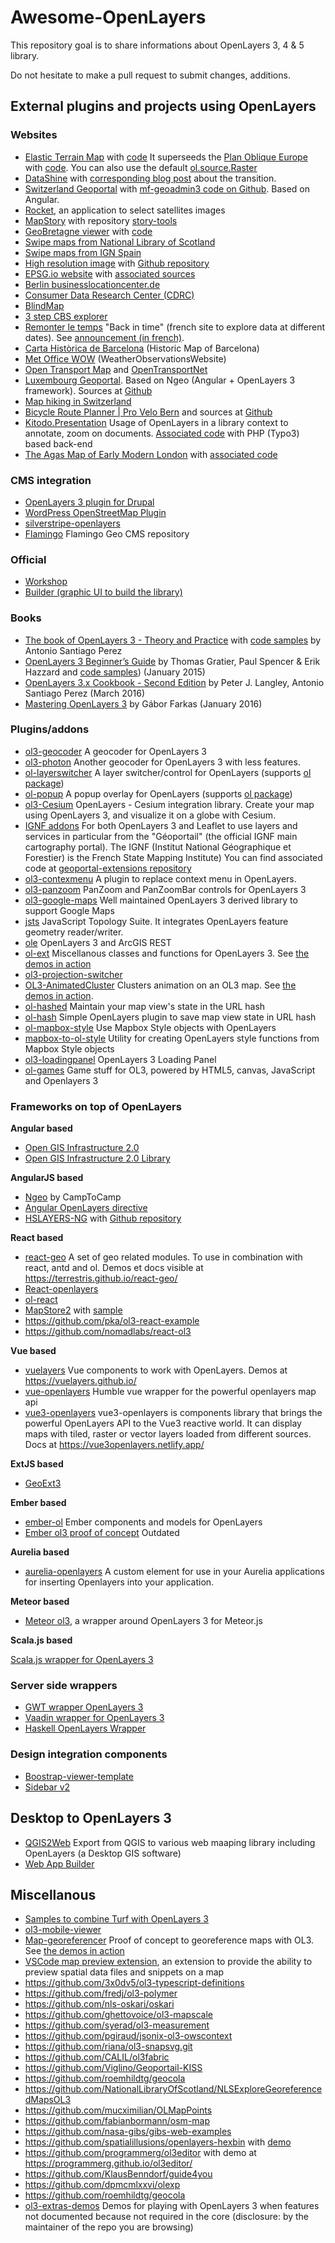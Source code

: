 # Awesome-OpenLayers

This repository goal is to share informations about OpenLayers 3, 4 & 5 library.

Do not hesitate to make a pull request to submit changes, additions.


## External plugins and projects using OpenLayers

### Websites

* [Elastic Terrain Map](http://elasticterrain.xyz) with [code](https://github.com/buddebej/elasticterrain)
It superseeds the [Plan Oblique Europe](http://buddebej.de/planobliqueeurope/) with [code](https://github.com/buddebej/ol3-dem). You can also use the default [ol.source.Raster](http://openlayers.org/en/v3.15.1/examples/shaded-relief.html)
* [DataShine](http://datashine.org.uk) with [corresponding blog post](http://oobrien.com/2014/09/openlayers-3/) about the transition.
* [Switzerland Geoportal](http://map.geo.admin.ch) with [mf-geoadmin3 code on Github](https://github.com/geoadmin/mf-geoadmin3). Based on Angular.
* [Rocket](http://mapshup.com/projects/rocket/), an application to select satellites images
* [MapStory](http://mapstory.org/) with repository [story-tools](https://github.com/MapStory/story-tools)
* [GeoBretagne viewer](http://kartenn.region-bretagne.fr/mviewer/) with [code](https://github.com/geobretagne/mviewer)
* [Swipe maps from National Library of Scotland](http://maps.nls.uk/geo/explore/sidebysideswipe.cfm#zoom=5&lat=56.0000&lon=-4.0000&layers=1&right=BingHyb)
* [Swipe maps from IGN Spain](http://www.ign.es/web/mapasantiguos/swipemap.html#map=14/-408575.03/4926060.72/0)
* [High resolution image](http://klokantech.github.io/iiifviewer/) with [Github repository](https://github.com/klokantech/iiifviewer)
* [EPSG.io website](http://epsg.io) with [associated sources](https://github.com/klokantech/epsg.io)
* [Berlin businesslocationcenter.de](http://www.businesslocationcenter.de/wab/maps/main/)
* [Consumer Data Research Center (CDRC)](http://maps.cdrc.ac.uk)
* [BlindMap](http://andreus.valec.net/stuff/blindMap/map.html#eng)
* [3 step CBS explorer](http://stvno.github.io/page/cbsexplorerol/index.html)
* [Remonter le temps](https://remonterletemps.ign.fr/map/basic?x=2.240519&y=48.890371&z=16&layer1=ORTHOIMAGERY.ORTHOPHOTOS&layer2=ORTHOIMAGERY.ORTHOPHOTOS.1950-1965&mode=doubleMap) "Back in time" (french site to explore data at different dates). See [announcement (in french)](http://www.ign.fr/institut/actus/lancement-service-remonter-temps).
* [Carta Històrica de Barcelona](http://cartahistorica.muhba.cat/index.html#map=14/242185/5070759/2010//0/0/0/0) (Historic Map of Barcelona)
* [Met Office WOW](http://wow.metoffice.gov.uk) (WeatherObservationsWebsite)
* [Open Transport Map](http://opentransportmap.info) and [OpenTransportNet](http://www.opentransportnet.eu/web/guest/create-maps?hs_x=264940.38808799116&hs_y=6247767.025663918&hs_z=12&visible_layers=Topographic%3Btraffic%20volumes%20on%20Paris%20roads%20between%2004%26%2347%3B04%26%2347%3B2016%20and%2010%26%2347%3B04%26%2347%3B2016&hs_panel=layermanager&permalink=http%3A%2F%2Fwww.opentransportnet.eu%2Fwwwlibs%2Fstatusmanager2%2Findex.php%3Frequest%3Dload%26id%3Db760a02c-f2a0-48f7-b529-87a308f7abdc)
* [Luxembourg Geoportal](https://www.geoportail.lu). Based on Ngeo (Angular + OpenLayers 3 framework). Sources at [Github](https://github.com/Geoportail-Luxembourg/geoportailv3/)
* [Map hiking in Switzerland](https://map.wanderland.ch)
* [Bicycle Route Planner | Pro Velo Bern](http://www.veloroutenplaner.ch) and sources at [Github](https://github.com/camptocamp/provelobern_bicyclerouteplanner)
* [Kitodo.Presentation](https://digital.slub-dresden.de/werkansicht/dlf/162147/7/) Usage of OpenLayers in a library context to annotate, zoom on  documents. [Associated code](https://github.com/kitodo/kitodo-presentation) with PHP (Typo3) based back-end
* [The Agas Map of Early Modern London](http://mapoflondon.uvic.ca/agas.htm) with [associated code](https://github.com/martindholmes/BreezeMap)

### CMS integration

* [OpenLayers 3 plugin for Drupal](https://www.drupal.org/project/openlayers)
* [WordPress OpenStreetMap Plugin](http://wp-osm-plugin.hanblog.net/allgemein/openlayers-3-in-wordpress-osm-plugin/)
* [silverstripe-openlayers](https://github.com/silverstripe-archive/silverstripe-openlayers)
* [Flamingo](https://github.com/flamingo-geocms/flamingo) Flamingo Geo CMS repository

### Official

* [Workshop](http://openlayers.org/workshop/)
* [Builder (graphic UI to build the library)](https://github.com/openlayers/builder)

### Books

* [The book of OpenLayers 3 - Theory and Practice](https://leanpub.com/thebookofopenlayers3) with [code samples](http://www.acuriousanimal.com/thebookofopenlayers3/) by Antonio Santiago Perez
* [OpenLayers 3 Beginner’s Guide](https://www.packtpub.com/web-development/openlayers-3-beginner%E2%80%99s-guide) by Thomas Gratier, Paul Spencer & Erik Hazzard and [code samples](http://openlayersbook.github.io)) (January 2015)
* [OpenLayers 3.x Cookbook - Second Edition](https://www.packtpub.com/web-development/openlayers-3x-cookbook-second-edition) by Peter J. Langley, Antonio Santiago Perez (March 2016)
* [Mastering OpenLayers 3](https://www.packtpub.com/web-development/mastering-openlayers-3) by Gábor Farkas (January 2016)


### Plugins/addons

* [ol3-geocoder](https://github.com/jonataswalker/ol3-geocoder) A geocoder for OpenLayers 3
* [ol3-photon](https://github.com/webgeodatavore/ol3-photon) Another geocoder for OpenLayers 3 with less features.
* [ol-layerswitcher](https://github.com/walkermatt/ol-layerswitcher) A layer switcher/control for OpenLayers (supports [ol package](https://www.npmjs.com/package/ol))
* [ol-popup](https://github.com/walkermatt/ol-popup) A popup overlay for OpenLayers (supports [ol package](https://www.npmjs.com/package/ol))
* [ol3-Cesium](http://openlayers.org/ol3-cesium/) OpenLayers - Cesium integration library. Create your map using OpenLayers 3, and visualize it on a globe with Cesium.
* [IGNF addons](https://github.com/IGNF/evolution-apigeoportail) For both OpenLayers 3 and Leaflet to use layers and services in particular from the "Géoportail" (the official IGNF main cartography portal). The IGNF (Institut National Géographique et Forestier) is the French State Mapping Institute) You can find associated code at [geoportal-extensions repository](https://github.com/IGNF/geoportal-extensions)
* [ol3-contexmenu](https://github.com/jonataswalker/ol3-contextmenu) A plugin to replace context menu in OpenLayers.
* [ol3-panzoom](https://github.com/mapgears/ol3-panzoom) PanZoom and PanZoomBar controls for OpenLayers 3
* [ol3-google-maps](https://github.com/mapgears/ol3-google-maps) Well maintained OpenLayers 3 derived library to support Google Maps
* [jsts](https://github.com/bjornharrtell/jsts) JavaScript Topology Suite. It integrates OpenLayers feature geometry reader/writer.
* [ole](https://github.com/boundlessgeo/ole/) OpenLayers 3 and ArcGIS REST
* [ol-ext](https://github.com/Viglino/ol-ext) Miscellanous classes and functions for OpenLayers 3. See [the demos in action](http://viglino.github.io/ol-ext/)
* [ol3-projection-switcher](https://github.com/nsidc/ol3-projection-switcher)
* [OL3-AnimatedCluster](https://github.com/Viglino/OL3-AnimatedCluster) Clusters animation on an OL3 map. See [the demos in action](http://viglino.github.io/OL3-AnimatedCluster/).
* [ol-hashed](https://github.com/tschaub/ol-hashed) Maintain your map view's state in the URL hash
* [ol-hash](https://github.com/frogcat/ol-hash) Simple OpenLayers plugin to save map view state in URL hash
* [ol-mapbox-style](https://github.com/boundlessgeo/ol-mapbox-style) Use Mapbox Style objects with OpenLayers
* [mapbox-to-ol-style](https://github.com/boundlessgeo/mapbox-to-ol-style) Utility for creating OpenLayers style functions from Mapbox Style objects
* [ol3-loadingpanel](https://github.com/eblondel/ol3-loadingpanel) OpenLayers 3 Loading Panel
* [ol-games](https://viglino.github.io/ol-games/index.html) Game stuff for OL3, powered by HTML5, canvas, JavaScript and Openlayers 3

### Frameworks on top of OpenLayers

**Angular based**

* [Open GIS Infrastructure 2.0](https://github.com/infra-geo-ouverte/igo2)
* [Open GIS Infrastructure 2.0 Library](https://github.com/infra-geo-ouverte/igo2-lib)

**AngularJS based**

* [Ngeo](https://github.com/camptocamp/ngeo) by CampToCamp
* [Angular OpenLayers directive](https://github.com/tombatossals/angular-openlayers-directive)
* [HSLAYERS-NG](http://ng.hslayers.org/) with [Github repository](https://github.com/hslayers/hslayers-ng)

**React based**

* [react-geo](https://github.com/terrestris/react-geo) A set of geo related modules. To use in combination with react, antd and ol. Demos et docs visible at <https://terrestris.github.io/react-geo/>
* [React-openlayers](https://github.com/allenhwkim/react-openlayers)
* [ol-react](https://github.com/richardhills/ol-react)
* [MapStore2](https://github.com/geosolutions-it/MapStore2) with [sample](http://mapstore2.geo-solutions.it/mapstore/#/viewer/openlayers/0?_k=wzmazu)
* https://github.com/pka/ol3-react-example
* https://github.com/nomadlabs/react-ol3

**Vue based**

* [vuelayers](https://github.com/ghettovoice/vuelayers) Vue components to work with OpenLayers. Demos at https://vuelayers.github.io/
* [vue-openlayers](https://github.com/sombriks/vue-openlayers) Humble vue wrapper for the powerful openlayers map api
* [vue3-openlayers](https://github.com/MelihAltintas/vue3-openlayers) vue3-openlayers is components library that brings the powerful OpenLayers API to the Vue3 reactive world. It can display maps with tiled, raster or vector layers loaded from different sources.  Docs at https://vue3openlayers.netlify.app/

**ExtJS based**

* [GeoExt3](https://github.com/geoext/geoext3)

**Ember based**

* [ember-ol](https://github.com/bjornharrtell/ember-ol) Ember components and models for OpenLayers
* [Ember ol3 proof of concept](https://github.com/bartvde/ol3-ember) Outdated

**Aurelia based**

* [aurelia-openlayers](https://github.com/mroseboom/aurelia-openlayers) A custom element for use in your Aurelia applications for inserting Openlayers into your application.

**Meteor based**

* [Meteor ol3](https://github.com/MasterAM/meteor-ol3), a wrapper around OpenLayers 3 for Meteor.js

**Scala.js based**

[Scala.js wrapper for OpenLayers 3](https://github.com/maprohu/scalajs-ol3)

### Server side wrappers

* [GWT wrapper OpenLayers 3](https://github.com/TDesjardins/gwt-ol3)
* [Vaadin wrapper for OpenLayers 3](https://github.com/VOL3/v-ol3)
* [Haskell OpenLayers Wrapper](https://github.com/olwrapper/olwrapper)

### Design integration components

* [Boostrap-viewer-template](https://github.com/jumpinjackie/bootstrap-viewer-template/)
* [Sidebar v2](https://github.com/Turbo87/sidebar-v2)

## Desktop to OpenLayers 3

* [QGIS2Web](https://github.com/tomchadwin/qgis2web) Export from QGIS to various web maaping library including OpenLayers (a Desktop GIS software)
* [Web App Builder](http://boundlessgeo.com/2015/06/building-openlayers-3-web-app-without-writing-code/)

## Miscellanous

* [Samples to combine Turf with OpenLayers 3](https://github.com/ThomasG77/turf-ol3)
* [ol3-mobile-viewer](https://github.com/sourcepole/ol3-mobile-viewer)
* [Map-georeferencer](https://github.com/Viglino/Map-georeferencer) Proof of concept to georeference maps with OL3. See [the demos in action](http://viglino.github.io/Map-georeferencer/)
* [VSCode map preview extension](https://github.com/jumpinjackie/vscode-map-preview), an extension to provide the ability to preview spatial data files and snippets on a map
* https://github.com/3x0dv5/ol3-typescript-definitions
* https://github.com/fredj/ol3-polymer
* https://github.com/nls-oskari/oskari
* https://github.com/ghettovoice/ol3-mapscale
* https://github.com/syerad/ol3-measurement
* https://github.com/pgiraud/jsonix-ol3-owscontext
* https://github.com/riana/ol3-snapsvg.git
* https://github.com/CALIL/ol3fabric
* https://github.com/Viglino/Geoportail-KISS
* https://github.com/roemhildtg/geocola
* https://github.com/NationalLibraryOfScotland/NLSExploreGeoreferencedMapsOL3
* https://github.com/mucximilian/OLMapPoints
* https://github.com/fabianbormann/osm-map
* https://github.com/nasa-gibs/gibs-web-examples
* https://github.com/spatialillusions/openlayers-hexbin with [demo](http://www.spatialillusions.com/Demos/openlayers-hexbin/index.html)
* https://github.com/programmerg/ol3editor with demo at https://programmerg.github.io/ol3editor/
* https://github.com/KlausBenndorf/guide4you
* https://github.com/dpmcmlxxvi/olexp
* https://github.com/roemhildtg/geocola
* [ol3-extras-demos](https://github.com/webgeodatavore/ol3-extras-demos/) Demos for playing with OpenLayers 3 when features not documented because not required in the core (disclosure: by the maintainer of the repo you are browsing)
